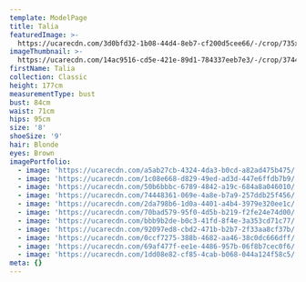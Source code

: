 ```yaml
---
template: ModelPage
title: Talia
featuredImage: >-
  https://ucarecdn.com/3d0bfd32-1b08-44d4-8eb7-cf200d5cee66/-/crop/735x437/0,0/-/preview/
imageThumbnail: >-
  https://ucarecdn.com/14ac9516-cd5e-421e-89d1-784337eeb7e3/-/crop/3744x4147/0,0/-/preview/
firstName: Talia
collection: Classic
height: 177cm
measurementType: bust
bust: 84cm
waist: 71cm
hips: 95cm
size: '8'
shoeSize: '9'
hair: Blonde
eyes: Brown
imagePortfolio:
  - image: 'https://ucarecdn.com/a5ab27cb-4324-4da3-b0cd-a82ad475b475/'
  - image: 'https://ucarecdn.com/1c08e668-d829-49ed-ad3d-447e6ffdb7b9/'
  - image: 'https://ucarecdn.com/50b6bbbc-6789-4842-a19c-684a8a046010/'
  - image: 'https://ucarecdn.com/74448361-069e-4a8e-b7a9-257ddb25f456/'
  - image: 'https://ucarecdn.com/2da798b6-1d0a-4401-a4b4-3979e320ee1c/'
  - image: 'https://ucarecdn.com/70bad579-95f0-4d5b-b219-f2fe24e74d00/'
  - image: 'https://ucarecdn.com/bbb9b2de-b0c3-41fd-8f4e-3a353cd71c77/'
  - image: 'https://ucarecdn.com/92097ed8-cbd2-471b-b2b7-2f33aa8cf37b/'
  - image: 'https://ucarecdn.com/0ccf7275-388b-4682-aa46-38c0dc666dff/'
  - image: 'https://ucarecdn.com/69af477f-ee1e-4486-957b-06f8b7cec0f6/'
  - image: 'https://ucarecdn.com/1dd08e82-cf85-4cab-b068-044a124f58c5/'
meta: {}
---
```


